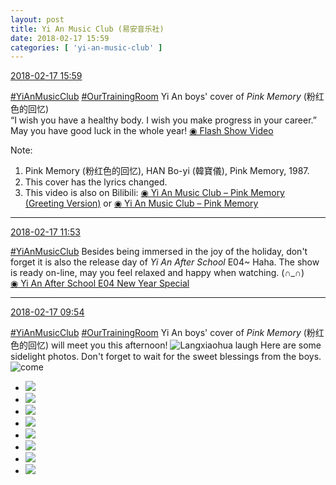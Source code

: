 ```yaml
---
layout: post
title: Yi An Music Club (易安音乐社)
date: 2018-02-17 15:59
categories: [ 'yi-an-music-club' ]
---
```


<div class="weibo-info">
  <a href="https://weibo.com/6094546964/G3xD5fdPM">2018-02-17 15:59</a>
</div>

[#YiAnMusicClub](https://weibo.com/p/100808beae2e3e05b17b64f63ebedca39f19b2/super_index) [#OurTrainingRoom](https://weibo.com/p/100808980da3b9682ac1e47ba4bdf6540b7a03) Yi An boys' cover of *Pink Memory* (粉红色的回忆)  
“I wish you have a healthy body. I wish you make progress in your career.” May you have good luck in the whole year! [◉ Flash Show Video](http://www.miaopai.com/show/FT~ZMGYm9qeGAgDf0F9eefytlRuEgOR91nBJlg__.htm)

<!-- more -->

Note:
1. Pink Memory (粉红色的回忆), HAN Bo-yi (韓寶儀), Pink Memory, 1987.
1. This cover has the lyrics changed.
1. This video is also on Bilibili: [◉ Yi An Music Club – Pink Memory (Greeting Version)](https://www.bilibili.com/video/av19702020/) or [◉ Yi An Music Club – Pink Memory](https://www.bilibili.com/video/av19684742/)

---

<div class="weibo-info">
  <a href="https://weibo.com/6094546964/G3w13sV9c">2018-02-17 11:53</a>
</div>

[#YiAnMusicClub](https://weibo.com/p/100808beae2e3e05b17b64f63ebedca39f19b2/super_index) Besides being immersed in the joy of the holiday, don't forget it is also the release day of *Yi An After School* E04~ Haha. The show is ready on-line, may you feel relaxed and happy when watching. (∩_∩)  
[◉ Yi An After School E04 New Year Special](https://v.qq.com/x/cover/6tk8r05l3xgpc3o/i0025pu5ck2.html)

---

<div class="weibo-info">
  <a href="https://weibo.com/6094546964/G3vf0zyDH">2018-02-17 09:54</a>
</div>

[#YiAnMusicClub](https://weibo.com/p/100808beae2e3e05b17b64f63ebedca39f19b2/super_index) [#OurTrainingRoom](https://weibo.com/p/100808980da3b9682ac1e47ba4bdf6540b7a03) Yi An boys' cover of *Pink Memory* (粉红色的回忆) will meet you this afternoon! ![Langxiaohua laugh](//img.t.sinajs.cn/t4/appstyle/expression/ext/normal/32/lxhwahaha_org.gif) Here are some sidelight photos. Don't forget to wait for the sweet blessings from the boys. ![come](https://img.t.sinajs.cn/t4/appstyle/expression/ext/normal/40/come_org.gif)

<!-- more -->

<ul class="weibo-pic-list-3">
  <li class="weibo-pic">
    <a href="https://wx2.sinaimg.cn/mw690/006Es64Aly1foj7ie2eurj32kw3vcqv7.jpg"><img src="https://wx2.sinaimg.cn/thumb150/006Es64Aly1foj7ie2eurj32kw3vcqv7.jpg"/></a>
  </li>
  <li class="weibo-pic">
    <a href="https://wx3.sinaimg.cn/mw690/006Es64Aly1foj7ibq2q8j32kw3vcqv7.jpg"><img src="https://wx3.sinaimg.cn/thumb150/006Es64Aly1foj7ibq2q8j32kw3vcqv7.jpg"/></a>
  </li>
  <li class="weibo-pic">
    <a href="https://wx1.sinaimg.cn/mw690/006Es64Aly1foj7igb88lj32kw3vcnpf.jpg"><img src="https://wx1.sinaimg.cn/thumb150/006Es64Aly1foj7igb88lj32kw3vcnpf.jpg"/></a>
  </li>
  <li class="weibo-pic">
    <a href="https://wx2.sinaimg.cn/mw690/006Es64Aly1foj7ij5425j32kw3vcnpg.jpg"><img src="https://wx2.sinaimg.cn/thumb150/006Es64Aly1foj7ij5425j32kw3vcnpg.jpg"/></a>
  </li>
  <li class="weibo-pic">
    <a href="https://wx4.sinaimg.cn/mw690/006Es64Aly1foj7ilx8cnj32kw3vcnpg.jpg"><img src="https://wx4.sinaimg.cn/thumb150/006Es64Aly1foj7ilx8cnj32kw3vcnpg.jpg"/></a>
  </li>
  <li class="weibo-pic">
    <a href="https://wx4.sinaimg.cn/mw690/006Es64Aly1foj7iravwnj32kw3vckjn.jpg"><img src="https://wx4.sinaimg.cn/thumb150/006Es64Aly1foj7iravwnj32kw3vckjn.jpg"/></a>
  </li>
  <li class="weibo-pic">
    <a href="https://wx1.sinaimg.cn/mw690/006Es64Aly1foj7ip0oe2j32kw3vc4qs.jpg"><img src="https://wx1.sinaimg.cn/thumb150/006Es64Aly1foj7ip0oe2j32kw3vc4qs.jpg"/></a>
  </li>
  <li class="weibo-pic">
    <a href="https://wx4.sinaimg.cn/mw690/006Es64Aly1foj7iuf7z4j32kw3vchdw.jpg"><img src="https://wx4.sinaimg.cn/thumb150/006Es64Aly1foj7iuf7z4j32kw3vchdw.jpg"/></a>
  </li>
</ul>
